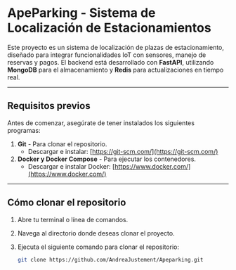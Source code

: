 # **ApeParking - Sistema de Localización de Estacionamientos**

Este proyecto es un sistema de localización de plazas de estacionamiento, diseñado para integrar funcionalidades IoT con sensores, manejo de reservas y pagos. El backend está desarrollado con **FastAPI**, utilizando **MongoDB** para el almacenamiento y **Redis** para actualizaciones en tiempo real.

---

## **Requisitos previos**

Antes de comenzar, asegúrate de tener instalados los siguientes programas:

1. **Git** - Para clonar el repositorio.
   - Descargar e instalar: [https://git-scm.com/](https://git-scm.com/)
2. **Docker y Docker Compose** - Para ejecutar los contenedores.
   - Descargar e instalar Docker: [https://www.docker.com/](https://www.docker.com/)

---

## **Cómo clonar el repositorio**

1. Abre tu terminal o línea de comandos.
2. Navega al directorio donde deseas clonar el proyecto.
3. Ejecuta el siguiente comando para clonar el repositorio:

   ```bash
   git clone https://github.com/AndreaJustement/Apeparking.git
